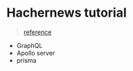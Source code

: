 # Hachernews tutorial

> [reference](https://www.howtographql.com/graphql-js/0-introduction/)

- GraphQL
- Apollo server
- prisma
